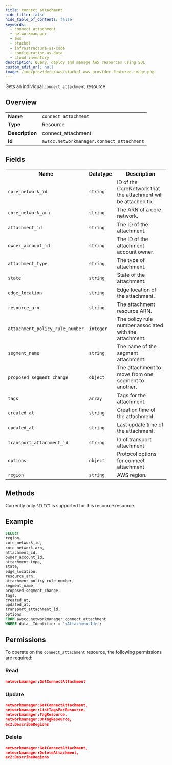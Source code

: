 ```yaml
---
title: connect_attachment
hide_title: false
hide_table_of_contents: false
keywords:
  - connect_attachment
  - networkmanager
  - aws
  - stackql
  - infrastructure-as-code
  - configuration-as-data
  - cloud inventory
description: Query, deploy and manage AWS resources using SQL
custom_edit_url: null
image: /img/providers/aws/stackql-aws-provider-featured-image.png
---
```

Gets an individual <code>connect_attachment</code> resource

## Overview
<table><tbody>
<tr><td><b>Name</b></td><td><code>connect_attachment</code></td></tr>
<tr><td><b>Type</b></td><td>Resource</td></tr>
<tr><td><b>Description</b></td><td>connect_attachment</td></tr>
<tr><td><b>Id</b></td><td><code>awscc.networkmanager.connect_attachment</code></td></tr>
</tbody></table>

## Fields
<table><tbody>
<tr><th>Name</th><th>Datatype</th><th>Description</th></tr>
<tr><td><code>core_network_id</code></td><td><code>string</code></td><td>ID of the CoreNetwork that the attachment will be attached to.</td></tr>
<tr><td><code>core_network_arn</code></td><td><code>string</code></td><td>The ARN of a core network.</td></tr>
<tr><td><code>attachment_id</code></td><td><code>string</code></td><td>The ID of the attachment.</td></tr>
<tr><td><code>owner_account_id</code></td><td><code>string</code></td><td>The ID of the attachment account owner.</td></tr>
<tr><td><code>attachment_type</code></td><td><code>string</code></td><td>The type of attachment.</td></tr>
<tr><td><code>state</code></td><td><code>string</code></td><td>State of the attachment.</td></tr>
<tr><td><code>edge_location</code></td><td><code>string</code></td><td>Edge location of the attachment.</td></tr>
<tr><td><code>resource_arn</code></td><td><code>string</code></td><td>The attachment resource ARN.</td></tr>
<tr><td><code>attachment_policy_rule_number</code></td><td><code>integer</code></td><td>The policy rule number associated with the attachment.</td></tr>
<tr><td><code>segment_name</code></td><td><code>string</code></td><td>The name of the segment attachment.</td></tr>
<tr><td><code>proposed_segment_change</code></td><td><code>object</code></td><td>The attachment to move from one segment to another.</td></tr>
<tr><td><code>tags</code></td><td><code>array</code></td><td>Tags for the attachment.</td></tr>
<tr><td><code>created_at</code></td><td><code>string</code></td><td>Creation time of the attachment.</td></tr>
<tr><td><code>updated_at</code></td><td><code>string</code></td><td>Last update time of the attachment.</td></tr>
<tr><td><code>transport_attachment_id</code></td><td><code>string</code></td><td>Id of transport attachment</td></tr>
<tr><td><code>options</code></td><td><code>object</code></td><td>Protocol options for connect attachment</td></tr>
<tr><td><code>region</code></td><td><code>string</code></td><td>AWS region.</td></tr>

</tbody></table>

## Methods
Currently only <code>SELECT</code> is supported for this resource resource.

## Example
```sql
SELECT
region,
core_network_id,
core_network_arn,
attachment_id,
owner_account_id,
attachment_type,
state,
edge_location,
resource_arn,
attachment_policy_rule_number,
segment_name,
proposed_segment_change,
tags,
created_at,
updated_at,
transport_attachment_id,
options
FROM awscc.networkmanager.connect_attachment
WHERE data__Identifier = '<AttachmentId>';
```

## Permissions

To operate on the <code>connect_attachment</code> resource, the following permissions are required:

### Read
```json
networkmanager:GetConnectAttachment
```

### Update
```json
networkmanager:GetConnectAttachment,
networkmanager:ListTagsForResource,
networkmanager:TagResource,
networkmanager:UntagResource,
ec2:DescribeRegions
```

### Delete
```json
networkmanager:GetConnectAttachment,
networkmanager:DeleteAttachment,
ec2:DescribeRegions
```

